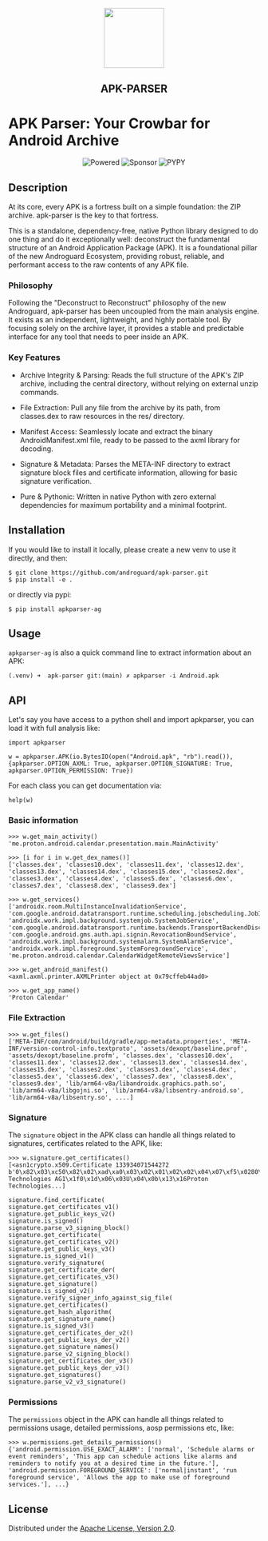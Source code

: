 <p align="center"><img width="120" src="./.github/logo.png"></p>
<h2 align="center">APK-PARSER</h2>

# APK Parser: Your Crowbar for Android Archive

<div align="center">

![Powered](https://img.shields.io/badge/androguard-green?style=for-the-badge&label=Powered%20by&link=https%3A%2F%2Fgithub.com%2Fandroguard)
![Sponsor](https://img.shields.io/badge/sponsor-nlnet-blue?style=for-the-badge&link=https%3A%2F%2Fnlnet.nl%2F)
![PYPY](https://img.shields.io/badge/PYPI-APKPARSER-violet?style=for-the-badge&link=https%3A%2F%2Fpypi.org%2Fproject%2Faxml%2F)

</div>

## Description

At its core, every APK is a fortress built on a simple foundation: the ZIP archive. apk-parser is the key to that fortress.

This is a standalone, dependency-free, native Python library designed to do one thing and do it exceptionally well: deconstruct the fundamental structure of an Android Application Package (APK). It is a foundational pillar of the new Androguard Ecosystem, providing robust, reliable, and performant access to the raw contents of any APK file.

### Philosophy

Following the "Deconstruct to Reconstruct" philosophy of the new Androguard, apk-parser has been uncoupled from the main analysis engine. It exists as an independent, lightweight, and highly portable tool. By focusing solely on the archive layer, it provides a stable and predictable interface for any tool that needs to peer inside an APK.

### Key Features

- Archive Integrity & Parsing: Reads the full structure of the APK's ZIP archive, including the central directory, without relying on external unzip commands.

- File Extraction: Pull any file from the archive by its path, from classes.dex to raw resources in the res/ directory.

- Manifest Access: Seamlessly locate and extract the binary AndroidManifest.xml file, ready to be passed to the axml library for decoding.

- Signature & Metadata: Parses the META-INF directory to extract signature block files and certificate information, allowing for basic signature verification.

- Pure & Pythonic: Written in native Python with zero external dependencies for maximum portability and a minimal footprint.

## Installation


If you would like to install it locally, please create a new venv to use it directly, and then:

```
$ git clone https://github.com/androguard/apk-parser.git
$ pip install -e .
```

or directly via pypi:
```
$ pip install apkparser-ag
```

## Usage

```apkparser-ag``` is also a quick command line to extract information about an APK:

```
(.venv) ➜  apk-parser git:(main) ✗ apkparser -i Android.apk
```


## API

Let's say you have access to a python shell and import apkparser, you can load it with full analysis like:
```
import apkparser

w = apkparser.APK(io.BytesIO(open("Android.apk", "rb").read()), {apkparser.OPTION_AXML: True, apkparser.OPTION_SIGNATURE: True, apkparser.OPTION_PERMISSION: True})
```

For each class you can get documentation via:
```
help(w)
```

### Basic information

```
>>> w.get_main_activity()
'me.proton.android.calendar.presentation.main.MainActivity'
```

```
>>> [i for i in w.get_dex_names()]
['classes.dex', 'classes10.dex', 'classes11.dex', 'classes12.dex', 'classes13.dex', 'classes14.dex', 'classes15.dex', 'classes2.dex', 'classes3.dex', 'classes4.dex', 'classes5.dex', 'classes6.dex', 'classes7.dex', 'classes8.dex', 'classes9.dex']
```

```
>>> w.get_services()
['androidx.room.MultiInstanceInvalidationService', 'com.google.android.datatransport.runtime.scheduling.jobscheduling.JobInfoSchedulerService', 'androidx.work.impl.background.systemjob.SystemJobService', 'com.google.android.datatransport.runtime.backends.TransportBackendDiscovery', 'com.google.android.gms.auth.api.signin.RevocationBoundService', 'androidx.work.impl.background.systemalarm.SystemAlarmService', 'androidx.work.impl.foreground.SystemForegroundService', 'me.proton.android.calendar.CalendarWidgetRemoteViewsService']
```

```
>>> w.get_android_manifest()
<axml.axml.printer.AXMLPrinter object at 0x79cffeb44ad0>
```

```
>>> w.get_app_name()
'Proton Calendar'
```

### File Extraction

```
>>> w.get_files()
['META-INF/com/android/build/gradle/app-metadata.properties', 'META-INF/version-control-info.textproto', 'assets/dexopt/baseline.prof', 'assets/dexopt/baseline.profm', 'classes.dex', 'classes10.dex', 'classes11.dex', 'classes12.dex', 'classes13.dex', 'classes14.dex', 'classes15.dex', 'classes2.dex', 'classes3.dex', 'classes4.dex', 'classes5.dex', 'classes6.dex', 'classes7.dex', 'classes8.dex', 'classes9.dex', 'lib/arm64-v8a/libandroidx.graphics.path.so', 'lib/arm64-v8a/libgojni.so', 'lib/arm64-v8a/libsentry-android.so', 'lib/arm64-v8a/libsentry.so', ....]
```

### Signature

The ```signature``` object in the APK class can handle all things related to signatures, certificates related to the APK, like:

```
>>> w.signature.get_certificates()
[<asn1crypto.x509.Certificate 133934071544272 b'0\x82\x03\xc50\x82\x02\xad\xa0\x03\x02\x01\x02\x02\x04\x07\xf5\x0280\r\x06\t*\x86H\x86\xf7\r\x01\x01\x0b\x05\x000\x81\x921\x0b0\t\x06\x03U\x04\x06\x13\x02CH1\x0f0\r\x06\x03U\x04\x08\x13\x06Geneva1\x0f0\r\x06\x03U\x04\x07\x13\x06Geneva1\x1f0\x1d\x06\x03U\x04\n\x13\x16Proton Technologies AG1\x1f0\x1d\x06\x03U\x04\x0b\x13\x16Proton Technologies...]
```

```
signature.find_certificate(
signature.get_certificates_v1()
signature.get_public_keys_v2()
signature.is_signed()
signature.parse_v3_signing_block()
signature.get_certificate(
signature.get_certificates_v2()
signature.get_public_keys_v3()
signature.is_signed_v1()
signature.verify_signature(
signature.get_certificate_der(
signature.get_certificates_v3()
signature.get_signature()
signature.is_signed_v2()
signature.verify_signer_info_against_sig_file(
signature.get_certificates()
signature.get_hash_algorithm(
signature.get_signature_name()
signature.is_signed_v3()                        
signature.get_certificates_der_v2()
signature.get_public_keys_der_v2()
signature.get_signature_names()
signature.parse_v2_signing_block()              
signature.get_certificates_der_v3()
signature.get_public_keys_der_v3()
signature.get_signatures()
signature.parse_v2_v3_signature()               
```

### Permissions

The ```permissions``` object in the APK can handle all things related to permissions usage, detailed permissions, aosp permissions etc, like:

```
>>> w.permissions.get_details_permissions()
{'android.permission.USE_EXACT_ALARM': ['normal', 'Schedule alarms or event reminders', 'This app can schedule actions like alarms and reminders to notify you at a desired time in the future.'], 'android.permission.FOREGROUND_SERVICE': ['normal|instant', 'run foreground service', 'Allows the app to make use of foreground services.'], ...}
```

## License

Distributed under the [Apache License, Version 2.0](LICENSE).